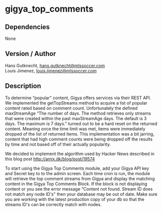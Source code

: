 # gigya_top_comments

## Dependencies
None

## Version / Author
Hans Gutknecht, hans.gutknecht@mlssoccer.com  
Louis Jimenez, louis.jimenez@mlssoccer.com

## Description

To determine “popular” content, Gigya offers services via their REST API. We implemented the getTopStreams method to acquire a list of popular content rated based on comment count. Unfortunately the defined maxStreamAge “The number of days. The method retrieves only streams that were created within the past maxStreamAge days. The default is 3 days. The maximum is 7 days.” turned out to be a hard reset on the returned content. Meaning once the time limit was met, items were immediately dropped of the list of returned items. This implementation was a bit jarring, content that had high comment counts were being dropped off the results by time and not based off of their actually popularity.

We decided to implement the algorithm used by Hacker News described in this blog post http://amix.dk/blog/post/19574

To start using the Gigya Top Comments module, add your Gigya API key and Secret key to to the admin screen. Each time cron is run, the module will retrieve the top comment streams from Gigya and display the matching content in the Gigya Top Comments Block. If the block is not displaying content or you see the error message "Content not found. Stream ID does not match any node ID's" then your database may be out of date. Make sure you are working with the latest production copy of your db so that the streams ID's can be correctly match with nodes.
